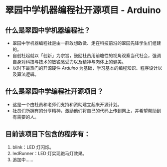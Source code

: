 # 翠园中学机器编程社开源项目 - Arduino

## 什么是翠园中学机器编程社？
- 翠园中学机器编程社是由一群敢想敢做、走在科技前沿的翠园先锋学生们组建的。
- 自创社起就以「创新」为宗旨，鼓励社员用前瞻性的视角观察当代社会，强调自身对科技与技术的敏锐感受力以及精神与肉体上的健美。
- 以时下最热门的开源硬件 *Arduino* 为基础，学习基本的编程知识、程序设计以及算法逻辑。

## 什么是翠园中学编程社开源项目？
- 这是一个由社员和老师们支持和资助建立起来开源计划。
- 社员们所拥有的分享精神，激励他们将自己的代码上传到网上，并希望帮助到有需要的人。

## 目前该项目下包含的程序有：
1. blink：LED 灯闪烁。
2. ledRunner：LED 灯实现跑马灯效果。
3. 追加中……
